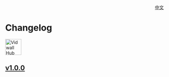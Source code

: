 <p align="right">
  <a href="./CHANGELOG.zh.md">中文</a>
</p>
<!--rehype:style=float: right; bottom: -36px; position: relative;-->

Changelog
===

<a target="_blank" href="https://github.com/jaywcjlove/vidwall-hub/releases/latest/" title="Vidwall Hub for macOS">
    <img alt="Vidwall Hub AppStore" src="https://jaywcjlove.github.io/sb/download/apple-download.svg" height="51">
</a>

## [v1.0.0](https://github.com/jaywcjlove/vidwall-hub/releases/tag/v1.0.0)